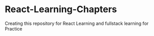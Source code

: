 # React-Learning-Chapters
Creating this repository for React Learning and fullstack learning for Practice
